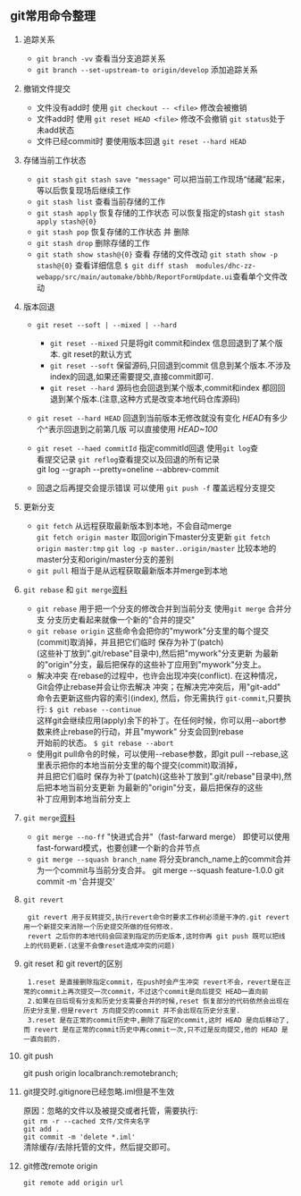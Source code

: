 ## git常用命令整理

1. 追踪关系 

    * `git branch -vv` 查看当分支追踪关系<br/> 
    * `git branch --set-upstream-to origin/develop` 添加追踪关系

2. 撤销文件提交

    * 文件没有add时 使用  `git checkout -- <file>` 修改会被撤销
    * 文件add时 使用 `git reset HEAD <file>`   修改不会撤销 `git status`处于未add状态
    * 文件已经commit时 要使用版本回退 `git reset --hard HEAD`

3. 存储当前工作状态

    * `git stash` `git stash save "message"` 可以把当前工作现场“储藏”起来，等以后恢复现场后继续工作
    * `git stash list` 查看当前存储的工作
    * `git stash apply` 恢复存储的工作状态 可以恢复指定的stash `git stash apply stash@{0}`
    * `git stash pop` 恢复存储的工作状态 并 删除
    * `git stash drop` 删除存储的工作
    * `git stath show stash@{0}` 查看 存储的文件改动  `git stath show -p stash@{0}` 查看详细信息 `$ git diff stash  modules/dhc-zz-webapp/src/main/automake/bbhb/ReportFormUpdate.ui`查看单个文件改动


4. 版本回退
    
    * `git reset --soft | --mixed | --hard`
        
        + `git reset --mixed` 只是将git commit和index 信息回退到了某个版本. git reset的默认方式
        + `git reset --soft` 保留源码,只回退到commit 信息到某个版本.不涉及index的回退,如果还需要提交,直接commit即可.
        + `git reset --hard` 源码也会回退到某个版本,commit和index 都回回退到某个版本.(注意,这种方式是改变本地代码仓库源码)
    * `git reset --hard HEAD` 回退到当前版本无修改就没有变化 *HEAD*有多少个^表示回退到之前第几版 可以直接使用 *HEAD~100*
    * `git reset --haed commitId` 指定commitId回退 使用`git log`查<br/>看提交记录 `git reflog`查看提交以及回退的所有记录<br/>
    git log --graph --pretty=oneline --abbrev-commit
    * 回退之后再提交会提示错误 可以使用 `git push -f` 覆盖远程分支提交

5. 更新分支

    * `git fetch` 从远程获取最新版本到本地，不会自动merge    
      `git fetch origin master` 取回origin下master分支更新 `git fetch origin master:tmp`
      `git log -p master..origin/master` 比较本地的master分支和origin/master分支的差别
    * `git pull`  相当于是从远程获取最新版本并merge到本地

6. `git rebase` 和 `git merge`[资料](http://blog.csdn.net/hudashi/article/details/7664631/)

    * `git rebase` 用于把一个分支的修改合并到当前分支
       使用`git merge` 合并分支 分支历史看起来就像一个新的"合并的提交"
    * `git rebase origin` 这些命令会把你的"mywork"分支里的每个提交(commit)取消掉，并且把它们临时 保存为补丁(patch)<br/>
        (这些补丁放到".git/rebase"目录中),然后把"mywork"分支更新 为最新的"origin"分支，最后把保存的这些补丁应用到"mywork"分支上。
    * 解决冲突
       在rebase的过程中，也许会出现冲突(conflict). 在这种情况，Git会停止rebase并会让你去解决 冲突；在解决完冲突后，用"git-add"<br/>
        命令去更新这些内容的索引(index), 然后，你无需执行 `git-commit`,只要执行:
        `$ git rebase --continue`<br/>
        这样git会继续应用(apply)余下的补丁。在任何时候，你可以用--abort参数来终止rebase的行动，并且"mywork" 分支会回到rebase<br/>
        开始前的状态。
        `$ git rebase --abort`
    * 使用git pull命令的时候，可以使用--rebase参数，即git pull --rebase,这里表示把你的本地当前分支里的每个提交(commit)取消掉，<br/>
    并且把它们临时 保存为补丁(patch)(这些补丁放到".git/rebase"目录中),然后把本地当前分支更新 为最新的"origin"分支，最后把保存的这些<br/>
    补丁应用到本地当前分支上

7. `git merge`[资料](http://www.jianshu.com/p/58a166f24c81)

    * `git merge --no-ff` "快进式合并"（fast-farward merge）  即使可以使用fast-forward模式，也要创建一个新的合并节点
    * `git merge --squash branch_name` 将分支branch_name上的commit合并为一个commit与当前分支合并。
        git merge --squash feature-1.0.0
        git commit -m '合并提交'

8. `git revert` 

        git revert 用于反转提交,执行revert命令时要求工作树必须是干净的.git revert用一个新提交来消除一个历史提交所做的任何修改.
        revert 之后你的本地代码会回滚到指定的历史版本,这时你再 git push 既可以把线上的代码更新.(这里不会像reset造成冲突的问题)

9. git reset 和 git revert的区别

        1.reset 是直接删除指定commit，在push时会产生冲突 revert不会，revert是在正常的commit上再次提交一次commit，不过这个commit是向后提交 HEAD一直向前
        2.如果在日后现有分支和历史分支需要合并的时候,reset 恢复部分的代码依然会出现在历史分支里.但是revert 方向提交的commit 并不会出现在历史分支里.
        3.reset 是在正常的commit历史中,删除了指定的commit,这时 HEAD 是向后移动了,而 revert 是在正常的commit历史中再commit一次,只不过是反向提交,他的 HEAD 是一直向前的.

10. git push

    git push origin localbranch:remotebranch;

11. git提交时.gitignore已经忽略.iml但是不生效
   
    原因：忽略的文件以及被提交或者托管，需要执行:  
    `git rm -r --cached 文件/文件夹名字`  
    `git add .`  
    `git commit -m 'delete *.iml'`  
    清除缓存/去除托管的文件，然后提交即可。

12. git修改remote origin

    `git remote add origin url`